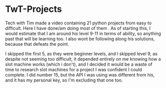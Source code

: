 # TwT-Projects
Tech with Tim made a video containing 21 python projects from easy to difficult. Here I have done/am doing most of them .
As of starting this, I would estimate that I am around his level 9-11 in terms of ability, so anything past that will be learning too. I also wont be following along his solutions, because that defeats the point.

I skipped the first 5, as they were beginner levels, and I skipped level 9, as despite not seeming too difficult, it depended entirely on me knowing how a slot machine works (which i don't), and I decided it would be a waste of time to research slot machines for a project I was confident I could complete.
I did number 15, but the API I was using was different from his, and it has my personal key, so I'm excluding that one too.
